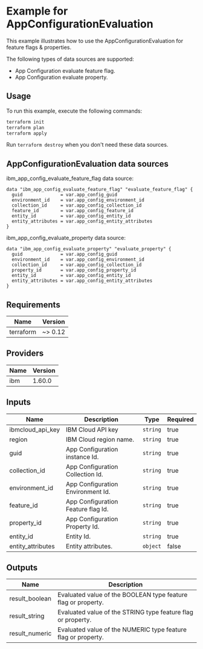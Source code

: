 # Example for AppConfigurationEvaluation

This example illustrates how to use the AppConfigurationEvaluation for feature flags & properties.

The following types of data sources are supported:

* App Configuration evaluate feature flag.
* App Configuration evaluate property.

## Usage

To run this example, execute the following commands:

```bash
terraform init
terraform plan
terraform apply
```

Run `terraform destroy` when you don't need these data sources.

## AppConfigurationEvaluation data sources

ibm_app_config_evaluate_feature_flag data source:

```hcl
data "ibm_app_config_evaluate_feature_flag" "evaluate_feature_flag" {
  guid              = var.app_config_guid
  environment_id    = var.app_config_environment_id
  collection_id     = var.app_config_collection_id
  feature_id        = var.app_config_feature_id
  entity_id         = var.app_config_entity_id
  entity_attributes = var.app_config_entity_attributes
}
```

ibm_app_config_evaluate_property data source:

```hcl
data "ibm_app_config_evaluate_property" "evaluate_property" {
  guid              = var.app_config_guid
  environment_id    = var.app_config_environment_id
  collection_id     = var.app_config_collection_id
  property_id       = var.app_config_property_id
  entity_id         = var.app_config_entity_id
  entity_attributes = var.app_config_entity_attributes
}
```

## Requirements

| Name      | Version |
| --------- | ------- |
| terraform | ~> 0.12 |

## Providers

| Name | Version |
| ---- | ------- |
| ibm  | 1.60.0  |

## Inputs

| Name               | Description                        | Type     | Required |
| ------------------ | ---------------------------------- | -------- | -------- |
| ibmcloud\_api\_key | IBM Cloud API key                  | `string` | true     |
| region             | IBM Cloud region name.             | `string` | true     |
| guid               | App Configuration instance Id.     | `string` | true     |
| collection_id      | App Configuration Collection Id.   | `string` | true     |
| environment_id     | App Configuration Environment Id.  | `string` | true     |
| feature_id         | App Configuration Feature flag Id. | `string` | true     |
| property_id        | App Configuration Property Id.     | `string` | true     |
| entity_id          | Entity Id.                         | `string` | true     |
| entity_attributes  | Entity attributes.                 | `object` | false    |

## Outputs
| Name           | Description                                                   |
| -------------- | ------------------------------------------------------------- |
| result_boolean | Evaluated value of the BOOLEAN type feature flag or property. |
| result_string  | Evaluated value of the STRING type feature flag or property.  |
| result_numeric | Evaluated value of the NUMERIC type feature flag or property. |